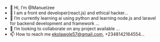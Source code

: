 - 👋 Hi, I’m @Manuelzee
- 👀 I am a front end developer(react.js) and ethical hacker...
- 🌱 I’m currently learning ai using python and learning node.js and laravel for backend development and framework ...
- 💞️ I’m looking to collaborate on any project available ...
- 📫 How to reach me ekolawole57@gmail.com, +2348142164554...

<!---
Manuelzee/Manuelzee is a ✨ special ✨ repository because its `README.md` (this file) appears on your GitHub profile.
You can click the Preview link to take a look at your changes.
--->
